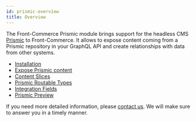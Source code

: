 ```yaml
---
id: prismic-overview
title: Overview
---
```


The Front-Commerce Prismic module brings support for the headless CMS [Prismic](https://prismic.io/) to Front-Commerce. It allows to expose content coming from a Prismic repository in your GraphQL API and create relationships with data from other systems.

- [Installation](/docs/prismic/installation.html)
- [Expose Prismic content](/docs/prismic/expose-content.html)
- [Content Slices](/docs/prismic/content-slices.html)
- [Prismic Routable Types](/docs/prismic/routable-types.html)
- [Integration Fields](/docs/prismic/integration-fields.html)
- [Prismic Preview](/docs/prismic/preview.html)

If you need more detailed information, please [contact us](mailto:contact@front-commerce.com). We will make sure to answer you in a timely manner.
